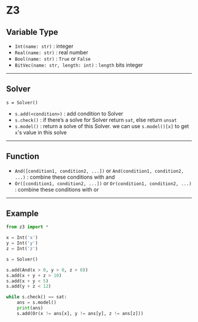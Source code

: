# Z3

## Variable Type
- `Int(name: str)` : integer
- `Real(name: str)` : real number
- `Bool(name: str)` : `True` or `False`
- `BitVec(name: str, length: int)` : `length` bits integer


---
## Solver
`s = Solver()`

- `s.add(<condition>)` : add condition to Solver
- `s.check()` : if there’s a solve for Solver return `sat`, else return `unsat`
- `s.model()` : return a solve of this Solver. we can use `s.model()[x]` to get `x`'s value in this solve


---
## Function
- `And([condition1, condition2, ...])` or `And(condition1, condition2, ...)` : combine these conditions with and
- `Or([condition1, condition2, ...])` or `Or(condition1, condition2, ...)` : combine these conditions with or


---
## Example
```python
from z3 import *

x = Int('x')
y = Int('y')
z = Int('z')

s = Solver()

s.add(And(x > 0, y > 0, z > 0))
s.add(x + y + z > 10)
s.add(x + y < 5)
s.add(y + z < 12)

while s.check() == sat:
    ans = s.model()
    print(ans)
    s.add(Or(x != ans[x], y != ans[y], z != ans[z]))
```


